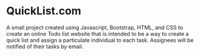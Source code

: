 # QuickList.com
A small project created using Javascript, Bootstrap, HTML, and CSS to create an online Todo list website that is intended to be a way to create a quick list and assign a particulate individual to each task. Assignees will be notified of their tasks by email. 
